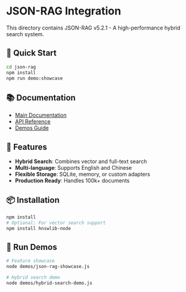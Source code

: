 # JSON-RAG Integration

This directory contains JSON-RAG v5.2.1 - A high-performance hybrid search system.

## 🚀 Quick Start

```bash
cd json-rag
npm install
npm run demo:showcase
```

## 📚 Documentation

- [Main Documentation](./README.md)
- [API Reference](./docs/api.md)
- [Demos Guide](./demos/README.md)

## 🎯 Features

- **Hybrid Search**: Combines vector and full-text search
- **Multi-language**: Supports English and Chinese
- **Flexible Storage**: SQLite, memory, or custom adapters
- **Production Ready**: Handles 100k+ documents

## 📦 Installation

```bash
npm install
# Optional: For vector search support
npm install hnswlib-node
```

## 🧪 Run Demos

```bash
# Feature showcase
node demos/json-rag-showcase.js

# Hybrid search demo
node demos/hybrid-search-demo.js
```
